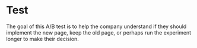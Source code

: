 # Test
The goal of this A/B test is to help the company understand if they should implement the new page, keep the old page, or perhaps run the experiment longer to make their decision.
